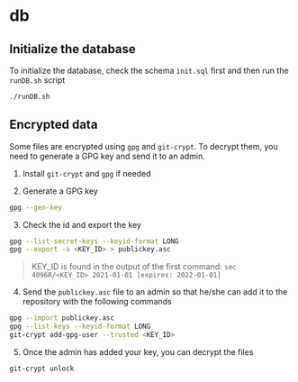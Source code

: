 # db
## Initialize the database
To initialize the database, check the schema `init.sql` first and then run the `runDB.sh` script
```bash
./runDB.sh
```

## Encrypted data
Some files are encrypted using `gpg` and `git-crypt`. To decrypt them, you need to generate a GPG key and send it to an admin.

1. Install `git-crypt` and `gpg` if needed

2. Generate a GPG key
```bash
gpg --gen-key
```

3. Check the id and export the key
```bash
gpg --list-secret-keys --keyid-format LONG
gpg --export -a <KEY_ID> > publickey.asc
```
> KEY_ID is found in the output of the first command: `sec   4096R/<KEY_ID> 2021-01-01 [expires: 2022-01-01]`

4. Send the `publickey.asc` file to an admin so that he/she can add it to the repository with the following commands
```bash
gpg --import publickey.asc
gpg --list-keys --keyid-format LONG
git-crypt add-gpg-user --trusted <KEY_ID>
```

5. Once the admin has added your key, you can decrypt the files
```bash
git-crypt unlock
```